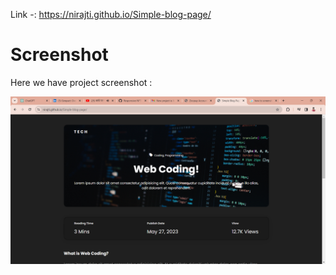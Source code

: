 Link -: https://nirajti.github.io/Simple-blog-page/

# Screenshot
Here we have project screenshot :

![screenshot](screenshort.png)
